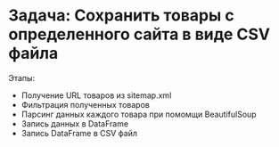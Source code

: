 # Задача: Сохранить товары с определенного сайта в виде CSV файла
Этапы:
* Получение URL товаров из sitemap.xml
* Фильтрация полученных товаров
* Парсинг данных каждого товара при помомщи BeautifulSoup
* Запись данных в DataFrame
* Запись DataFrame в CSV файл
